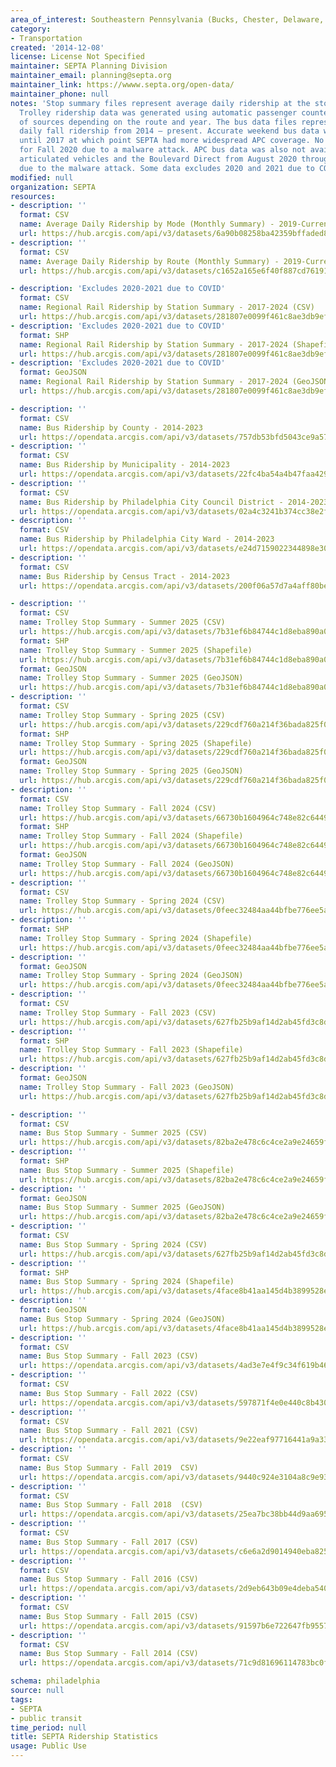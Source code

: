 ```yaml
---
area_of_interest: Southeastern Pennsylvania (Bucks, Chester, Delaware, Montgomery, Philadelphia counties)
category:
- Transportation
created: '2014-12-08'
license: License Not Specified
maintainer: SEPTA Planning Division
maintainer_email: planning@septa.org
maintainer_link: https://wwww.septa.org/open-data/
maintainer_phone: null
notes: 'Stop summary files represent average daily ridership at the stop level over the course of the relevant period. 
  Trolley ridership data was generated using automatic passenger counters (APCs). Bus data is calculated from a variety 
  of sources depending on the route and year. The bus data files represent average 
  daily fall ridership from 2014 – present. Accurate weekend bus data was not available 
  until 2017 at which point SEPTA had more widespread APC coverage. No bus data is available 
  for Fall 2020 due to a malware attack. APC bus data was also not available for 
  articulated vehicles and the Boulevard Direct from August 2020 through February 2022
  due to the malware attack. Some data excludes 2020 and 2021 due to COVID'
modified: null
organization: SEPTA
resources:
- description: ''
  format: CSV
  name: Average Daily Ridership by Mode (Monthly Summary) - 2019-Current Year (CSV)
  url: https://hub.arcgis.com/api/v3/datasets/6a90b08258ba42359bffaded8d6494d4_0/downloads/data?format=csv&spatialRefId=4326&where=1%3D1
- description: ''
  format: CSV
  name: Average Daily Ridership by Route (Monthly Summary) - 2019-Current Year (CSV)
  url: https://hub.arcgis.com/api/v3/datasets/c1652a165e6f40f887cd76191063d0ec_0/downloads/data?format=csv&spatialRefId=4326&where=1%3D1

- description: 'Excludes 2020-2021 due to COVID'
  format: CSV
  name: Regional Rail Ridership by Station Summary - 2017-2024 (CSV)
  url: https://hub.arcgis.com/api/v3/datasets/281807e0099f461c8ae3db9ef4347970_0/downloads/data?format=csv&spatialRefId=3857&where=1%3D1
- description: 'Excludes 2020-2021 due to COVID'
  format: SHP
  name: Regional Rail Ridership by Station Summary - 2017-2024 (Shapefile)
  url: https://hub.arcgis.com/api/v3/datasets/281807e0099f461c8ae3db9ef4347970_0/downloads/data?format=shp&spatialRefId=3857&where=1%3D1
- description: 'Excludes 2020-2021 due to COVID'
  format: GeoJSON
  name: Regional Rail Ridership by Station Summary - 2017-2024 (GeoJSON)
  url: https://hub.arcgis.com/api/v3/datasets/281807e0099f461c8ae3db9ef4347970_0/downloads/data?format=geojson&spatialRefId=4326&where=1%3D1

- description: ''
  format: CSV
  name: Bus Ridership by County - 2014-2023
  url: https://opendata.arcgis.com/api/v3/datasets/757db53bfd5043ce9a57899424d69f9d_0/downloads/data?format=csv&spatialRefId=4326
- description: ''
  format: CSV
  name: Bus Ridership by Municipality - 2014-2023
  url: https://opendata.arcgis.com/api/v3/datasets/22fc4ba54a4b47faa429a83ea4a32059_0/downloads/data?format=csv&spatialRefId=4326
- description: ''
  format: CSV
  name: Bus Ridership by Philadelphia City Council District - 2014-2023
  url: https://opendata.arcgis.com/api/v3/datasets/02a4c3241b374cc38e2f1528844763fd_0/downloads/data?format=csv&spatialRefId=4326
- description: ''
  format: CSV
  name: Bus Ridership by Philadelphia City Ward - 2014-2023
  url: https://opendata.arcgis.com/api/v3/datasets/e24d7159022344898e30e0f3b745e1ba_0/downloads/data?format=csv&spatialRefId=4326
- description: ''
  format: CSV
  name: Bus Ridership by Census Tract - 2014-2023
  url: https://opendata.arcgis.com/api/v3/datasets/200f06a57d7a4aff80beeff29d82be4a_0/downloads/data?format=csv&spatialRefId=4326

- description: ''
  format: CSV
  name: Trolley Stop Summary - Summer 2025 (CSV)
  url: https://hub.arcgis.com/api/v3/datasets/7b31ef6b84744c1d8eba890a0456e5f0_0/downloads/data?format=csv&spatialRefId=3857&where=1%3D1
  format: SHP
  name: Trolley Stop Summary - Summer 2025 (Shapefile)
  url: https://hub.arcgis.com/api/v3/datasets/7b31ef6b84744c1d8eba890a0456e5f0_0/downloads/data?format=shp&spatialRefId=3857&where=1%3D1
  format: GeoJSON
  name: Trolley Stop Summary - Summer 2025 (GeoJSON)
  url: https://hub.arcgis.com/api/v3/datasets/7b31ef6b84744c1d8eba890a0456e5f0_0/downloads/data?format=geojson&spatialRefId=4326&where=1%3D1
- description: ''
  format: CSV
  name: Trolley Stop Summary - Spring 2025 (CSV)
  url: https://hub.arcgis.com/api/v3/datasets/229cdf760a214f36bada825f0ab8be54_0/downloads/data?format=csv&spatialRefId=3857&where=1%3D1
  format: SHP
  name: Trolley Stop Summary - Spring 2025 (Shapefile)
  url: https://hub.arcgis.com/api/v3/datasets/229cdf760a214f36bada825f0ab8be54_0/downloads/data?format=shp&spatialRefId=3857&where=1%3D1
  format: GeoJSON
  name: Trolley Stop Summary - Spring 2025 (GeoJSON)
  url: https://hub.arcgis.com/api/v3/datasets/229cdf760a214f36bada825f0ab8be54_0/downloads/data?format=geojson&spatialRefId=4326&where=1%3D1
- description: ''
  format: CSV
  name: Trolley Stop Summary - Fall 2024 (CSV)
  url: https://hub.arcgis.com/api/v3/datasets/66730b1604964c748e82c6449cfe3390_0/downloads/data?format=csv&spatialRefId=3857&where=1%3D1
  format: SHP
  name: Trolley Stop Summary - Fall 2024 (Shapefile)
  url: https://hub.arcgis.com/api/v3/datasets/66730b1604964c748e82c6449cfe3390_0/downloads/data?format=shp&spatialRefId=3857&where=1%3D1
  format: GeoJSON
  name: Trolley Stop Summary - Fall 2024 (GeoJSON)
  url: https://hub.arcgis.com/api/v3/datasets/66730b1604964c748e82c6449cfe3390_0/downloads/data?format=geojson&spatialRefId=4326&where=1%3D1
- description: ''
  format: CSV
  name: Trolley Stop Summary - Spring 2024 (CSV)
  url: https://hub.arcgis.com/api/v3/datasets/0feec32484aa44bfbe776ee5a3b9f9ff_0/downloads/data?format=csv&spatialRefId=3857&where=1%3D1
- description: ''
  format: SHP
  name: Trolley Stop Summary - Spring 2024 (Shapefile)
  url: https://hub.arcgis.com/api/v3/datasets/0feec32484aa44bfbe776ee5a3b9f9ff_0/downloads/data?format=shp&spatialRefId=3857&where=1%3D1
- description: ''
  format: GeoJSON
  name: Trolley Stop Summary - Spring 2024 (GeoJSON)
  url: https://hub.arcgis.com/api/v3/datasets/0feec32484aa44bfbe776ee5a3b9f9ff_0/downloads/data?format=geojson&spatialRefId=4326&where=1%3D1
- description: ''
  format: CSV
  name: Trolley Stop Summary - Fall 2023 (CSV)
  url: https://hub.arcgis.com/api/v3/datasets/627fb25b9af14d2ab45fd3c8d65564b1_0/downloads/data?format=csv&spatialRefId=3857&where=1%3D1
- description: ''
  format: SHP
  name: Trolley Stop Summary - Fall 2023 (Shapefile)
  url: https://hub.arcgis.com/api/v3/datasets/627fb25b9af14d2ab45fd3c8d65564b1_0/downloads/data?format=shp&spatialRefId=3857&where=1%3D1
- description: ''
  format: GeoJSON
  name: Trolley Stop Summary - Fall 2023 (GeoJSON)
  url: https://hub.arcgis.com/api/v3/datasets/627fb25b9af14d2ab45fd3c8d65564b1_0/downloads/data?format=geojson&spatialRefId=4326&where=1%3D1

- description: ''
  format: CSV
  name: Bus Stop Summary - Summer 2025 (CSV)
  url: https://hub.arcgis.com/api/v3/datasets/82ba2e478c6c4ce2a9e24659f48ec437_0/downloads/data?format=csv&spatialRefId=3857&where=1%3D1
- description: ''
  format: SHP
  name: Bus Stop Summary - Summer 2025 (Shapefile)
  url: https://hub.arcgis.com/api/v3/datasets/82ba2e478c6c4ce2a9e24659f48ec437_0/downloads/data?format=shp&spatialRefId=3857&where=1%3D1
- description: ''
  format: GeoJSON
  name: Bus Stop Summary - Summer 2025 (GeoJSON)
  url: https://hub.arcgis.com/api/v3/datasets/82ba2e478c6c4ce2a9e24659f48ec437_0/downloads/data?format=geojson&spatialRefId=4326&where=1%3D1
- description: ''
  format: CSV
  name: Bus Stop Summary - Spring 2024 (CSV)
  url: https://hub.arcgis.com/api/v3/datasets/627fb25b9af14d2ab45fd3c8d65564b1_0/downloads/data?format=geojson&spatialRefId=4326&where=1%3D1
- description: ''
  format: SHP
  name: Bus Stop Summary - Spring 2024 (Shapefile)
  url: https://hub.arcgis.com/api/v3/datasets/4face8b41aa145d4b3899528e0f8488b_0/downloads/data?format=csv&spatialRefId=3857&where=1%3D1
- description: ''
  format: GeoJSON
  name: Bus Stop Summary - Spring 2024 (GeoJSON)
  url: https://hub.arcgis.com/api/v3/datasets/4face8b41aa145d4b3899528e0f8488b_0/downloads/data?format=geojson&spatialRefId=4326&where=1%3D1
- description: ''
  format: CSV
  name: Bus Stop Summary - Fall 2023 (CSV)
  url: https://opendata.arcgis.com/api/v3/datasets/4ad3e7e4f9c34f619b467bc2d979f08b_0/downloads/data?format=csv&spatialRefId=3857
- description: ''
  format: CSV
  name: Bus Stop Summary - Fall 2022 (CSV)
  url: https://opendata.arcgis.com/api/v3/datasets/597871f4e0e440c8b430b00207bdcbbc_0/downloads/data?format=csv&spatialRefId=3857
- description: ''
  format: CSV
  name: Bus Stop Summary - Fall 2021 (CSV)
  url: https://opendata.arcgis.com/api/v3/datasets/9e22eaf97716441a9a332344dbcfd072_0/downloads/data?format=csv&spatialRefId=3857
- description: ''
  format: CSV
  name: Bus Stop Summary - Fall 2019  CSV)
  url: https://opendata.arcgis.com/api/v3/datasets/9440c924e3104a8c9e931cf1dc133479_0/downloads/data?format=csv&spatialRefId=3857
- description: ''
  format: CSV
  name: Bus Stop Summary - Fall 2018  (CSV)
  url: https://opendata.arcgis.com/api/v3/datasets/25ea7bc38bb44d9aa69504e84d16211b_0/downloads/data?format=csv&spatialRefId=3857
- description: ''
  format: CSV
  name: Bus Stop Summary - Fall 2017 (CSV)
  url: https://opendata.arcgis.com/api/v3/datasets/c6e6a2d9014940eba825ed6c5cfb12ba_0/downloads/data?format=csv&spatialRefId=3857
- description: ''
  format: CSV
  name: Bus Stop Summary - Fall 2016 (CSV)
  url: https://opendata.arcgis.com/api/v3/datasets/2d9eb643b09e4deba540e2bdd52f7f42_0/downloads/data?format=csv&spatialRefId=3857
- description: ''
  format: CSV
  name: Bus Stop Summary - Fall 2015 (CSV)
  url: https://opendata.arcgis.com/api/v3/datasets/91597b6e722647fb9557d509260bad7c_0/downloads/data?format=csv&spatialRefId=3857
- description: ''
  format: CSV
  name: Bus Stop Summary - Fall 2014 (CSV)
  url: https://opendata.arcgis.com/api/v3/datasets/71c9d81696114783bc0f45edbbf2dbd6_0/downloads/data?format=csv&spatialRefId=3857

schema: philadelphia
source: null
tags: 
- SEPTA
- public transit
time_period: null
title: SEPTA Ridership Statistics
usage: Public Use
---
```


